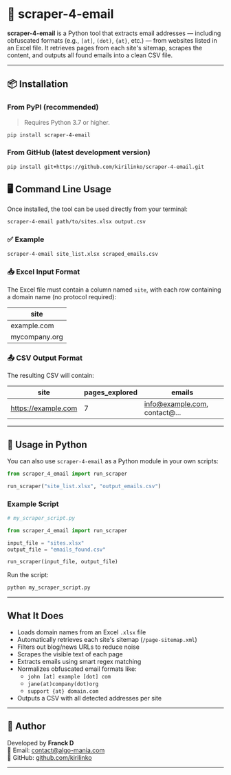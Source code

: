 # 📧 scraper-4-email

**scraper-4-email** is a Python tool that extracts email addresses — including obfuscated formats (e.g., `[at]`, `(dot)`, `{at}`, etc.) — from websites listed in an Excel file. It retrieves pages from each site's sitemap, scrapes the content, and outputs all found emails into a clean CSV file.

---

## 📦 Installation

### From PyPI (recommended)

> Requires Python 3.7 or higher.

```bash
pip install scraper-4-email
```

### From GitHub (latest development version)

```bash
pip install git+https://github.com/kirilinko/scraper-4-email.git
```

## 🖥️ Command Line Usage

Once installed, the tool can be used directly from your terminal:

```bash
scraper-4-email path/to/sites.xlsx output.csv
```

### ✅ Example

```bash
scraper-4-email site_list.xlsx scraped_emails.csv
```

### 📥 Excel Input Format

The Excel file must contain a column named `site`, with each row containing a domain name (no protocol required):

| site            |
|-----------------|
| example.com     |
| mycompany.org   |

### 📤 CSV Output Format

The resulting CSV will contain:

| site                | pages_explored | emails                           |
|---------------------|----------------|-----------------------------------|
| https://example.com | 7              | info@example.com, contact@...    |

---

## 🐍 Usage in Python

You can also use `scraper-4-email` as a Python module in your own scripts:

```python
from scraper_4_email import run_scraper

run_scraper("site_list.xlsx", "output_emails.csv")
```

### Example Script

```python
# my_scraper_script.py

from scraper_4_email import run_scraper

input_file = "sites.xlsx"
output_file = "emails_found.csv"

run_scraper(input_file, output_file)
```

Run the script:

```bash
python my_scraper_script.py
```

---

## What It Does

- Loads domain names from an Excel `.xlsx` file
- Automatically retrieves each site's sitemap (`/page-sitemap.xml`)
- Filters out blog/news URLs to reduce noise
- Scrapes the visible text of each page
- Extracts emails using smart regex matching
- Normalizes obfuscated email formats like:
  - `john [at] example [dot] com`
  - `jane(at)company(dot)org`
  - `support {at} domain.com`
- Outputs a CSV with all detected addresses per site

---


## 👤 Author

Developed by **Franck D**  
📧 Email: contact@algo-mania.com  
🔗 GitHub: [github.com/kirilinko](https://github.com/kirilinko)

---
